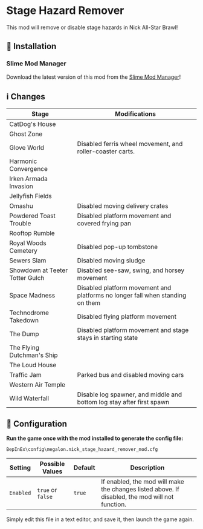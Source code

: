 # Stage Hazard Remover

This mod will remove or disable stage hazards in Nick All-Star Brawl!

## 🚀 Installation

### Slime Mod Manager

Download the latest version of this mod from the [Slime Mod Manager](https://github.com/legoandmars/SlimeModManager/releases/latest)!

## ℹ Changes

| Stage | Modifications |
|----|----|
| CatDog's House | |
| Ghost Zone | |
| Glove World | Disabled ferris wheel movement, and roller-coaster carts. | 
| Harmonic Convergence | | 
| Irken Armada Invasion | |
| Jellyfish Fields | |
| Omashu | Disabled moving delivery crates | 
| Powdered Toast Trouble | Disabled platform movement and covered frying pan |
| Rooftop Rumble | |
| Royal Woods Cemetery | Disabled pop-up tombstone |
| Sewers Slam | Disabled moving sludge |
| Showdown at Teeter Totter Gulch | Disabled see-saw, swing, and horsey movement |
| Space Madness |  Disabled platform movement and platforms no longer fall when standing on them |
| Technodrome Takedown | Disabled flying platform movement |
| The Dump | Disabled platform movement and stage stays in starting state |
| The Flying Dutchman's Ship | |
| The Loud House | |
| Traffic Jam | Parked bus and disabled moving cars |
| Western Air Temple | |
| Wild Waterfall | Disable log spawner, and middle and bottom log stay after first spawn |

## 📝 Configuration

**Run the game once with the mod installed to generate the config file:**

`BepInEx\config\megalon.nick_stage_hazard_remover_mod.cfg`

| Setting | Possible Values | Default | Description |
|-----|-----|-----|-----|
| `Enabled` | `true` or `false` | `true` | If enabled, the mod will make the changes listed above. If disabled, the mod will not function. |

Simply edit this file in a text editor, and save it, then launch the game again.
